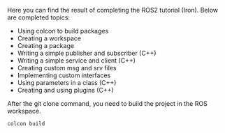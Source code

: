 Here you can find the result of completing the ROS2 tutorial (Iron).
Below are completed topics:

- Using colcon to build packages
- Creating a workspace
- Creating a package
- Writing a simple publisher and subscriber (C++)
- Writing a simple service and client (C++)
- Creating custom msg and srv files
- Implementing custom interfaces
- Using parameters in a class (C++)
- Creating and using plugins (C++)




After the git clone command, you need to build the project in the ROS workspace.
```bash
colcon build
```

